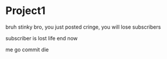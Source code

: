 # Project1
bruh stinky
bro, you just posted cringe,
you will lose subscribers


subscriber is lost
life end now

me go commit die
